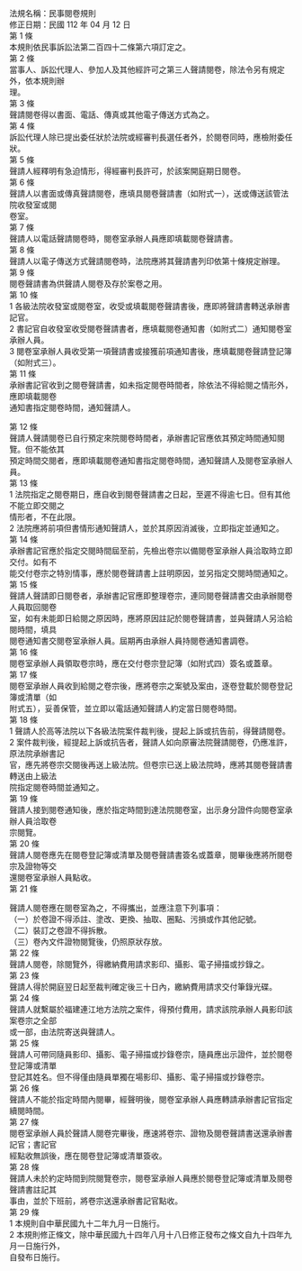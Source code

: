 法規名稱：民事閱卷規則  
修正日期：民國 112 年 04 月 12 日  
第 1 條  
本規則依民事訴訟法第二百四十二條第六項訂定之。  
第 2 條  
當事人、訴訟代理人、參加人及其他經許可之第三人聲請閱卷，除法令另有規定外，依本規則辦  
理。  
第 3 條  
聲請閱卷得以書面、電話、傳真或其他電子傳送方式為之。  
第 4 條  
訴訟代理人除已提出委任狀於法院或經審判長選任者外，於閱卷同時，應檢附委任狀。  
第 5 條  
聲請人經釋明有急迫情形，得經審判長許可，於該案開庭期日閱卷。  
第 6 條  
聲請人以書面或傳真聲請閱卷，應填具閱卷聲請書（如附式一），送或傳送該管法院收發室或閱  
卷室。  
第 7 條  
聲請人以電話聲請閱卷時，閱卷室承辦人員應即填載閱卷聲請書。  
第 8 條  
聲請人以電子傳送方式聲請閱卷時，法院應將其聲請書列印依第十條規定辦理。  
第 9 條  
閱卷聲請書為供聲請人閱卷及存於案卷之用。  
第 10 條  
1 各級法院收發室或閱卷室，收受或填載閱卷聲請書後，應即將聲請書轉送承辦書記官。  
2 書記官自收發室收受閱卷聲請書者，應填載閱卷通知書（如附式二）通知閱卷室承辦人員。  
3 閱卷室承辦人員收受第一項聲請書或接獲前項通知書後，應填載閱卷聲請登記簿（如附式三）。  
第 11 條  
承辦書記官收到之閱卷聲請書，如未指定閱卷時間者，除依法不得給閱之情形外，應即填載閱卷  
通知書指定閱卷時間，通知聲請人。  


第 12 條  
聲請人聲請閱卷已自行預定來院閱卷時間者，承辦書記官應依其預定時間通知閱覽。但不能依其  
預定時間交閱者，應即填載閱卷通知書指定閱卷時間，通知聲請人及閱卷室承辦人員。  
第 13 條  
1 法院指定之閱卷期日，應自收到閱卷聲請書之日起，至遲不得逾七日。但有其他不能立即交閱之  
情形者，不在此限。  
2 法院應將前項但書情形通知聲請人，並於其原因消滅後，立即指定並通知之。  
第 14 條  
承辦書記官應於指定交閱時間屆至前，先檢出卷宗以備閱卷室承辦人員洽取時立即交付。如有不  
能交付卷宗之特別情事，應於閱卷聲請書上註明原因，並另指定交閱時間通知之。  
第 15 條  
聲請人聲請即日閱卷者，承辦書記官應即整理卷宗，連同閱卷聲請書交由承辦閱卷人員取回閱卷  
室，如有未能即日給閱之原因時，應將原因註記於閱卷聲請書，並與聲請人另洽給閱時間，填具  
閱卷通知書交閱卷室承辦人員。屆期再由承辦人員持閱卷通知書調卷。  
第 16 條  
閱卷室承辦人員領取卷宗時，應在交付卷宗登記簿（如附式四）簽名或蓋章。  
第 17 條  
閱卷室承辦人員收到給閱之卷宗後，應將卷宗之案號及案由，逐卷登載於閱卷登記簿或清單（如  
附式五），妥善保管，並立即以電話通知聲請人約定當日閱卷時間。  
第 18 條  
1 聲請人於高等法院以下各級法院案件裁判後，提起上訴或抗告前，得聲請閱卷。  
2 案件裁判後，經提起上訴或抗告者，聲請人如向原審法院聲請閱卷，仍應准許，原法院承辦書記  
官，應先將卷宗交閱後再送上級法院。但卷宗已送上級法院時，應將其閱卷聲請書轉送由上級法  
院指定閱卷時間並通知之。  
第 19 條  
聲請人接到閱卷通知後，應於指定時間到達法院閱卷室，出示身分證件向閱卷室承辦人員洽取卷  
宗閱覽。  
第 20 條  
聲請人閱卷應先在閱卷登記簿或清單及閱卷聲請書簽名或蓋章，閱畢後應將所閱卷宗及證物等交  
還閱卷室承辦人員點收。  
第 21 條  


聲請人閱卷應在閱卷室為之，不得攜出，並應注意下列事項：  
（一）於卷證不得添註、塗改、更換、抽取、圈點、污損或作其他記號。  
（二）裝訂之卷證不得拆散。  
（三）卷內文件證物閱覽後，仍照原狀存放。  
第 22 條  
聲請人閱卷，除閱覽外，得繳納費用請求影印、攝影、電子掃描或抄錄之。  
第 23 條  
聲請人得於開庭翌日起至裁判確定後三十日內，繳納費用請求交付筆錄光碟。  
第 24 條  
聲請人就繫屬於福建連江地方法院之案件，得預付費用，請求該院承辦人員影印該案卷宗之全部  
或一部，由法院寄送與聲請人。  
第 25 條  
聲請人可帶同隨員影印、攝影、電子掃描或抄錄卷宗，隨員應出示證件，並於閱卷登記簿或清單  
登記其姓名。但不得僅由隨員單獨在場影印、攝影、電子掃描或抄錄卷宗。  
第 26 條  
聲請人不能於指定時間內閱畢，經聲明後，閱卷室承辦人員應轉請承辦書記官指定續閱時間。  
第 27 條  
閱卷室承辦人員於聲請人閱卷完畢後，應速將卷宗、證物及閱卷聲請書送還承辦書記官；書記官  
經點收無誤後，應在閱卷登記簿或清單簽收。  
第 28 條  
聲請人未於約定時間到院閱覽卷宗，閱卷室承辦人員應於閱卷登記簿或清單及閱卷聲請書註記其  
事由，並於下班前，將卷宗送還承辦書記官點收。  
第 29 條  
1 本規則自中華民國九十二年九月一日施行。  
2 本規則修正條文，除中華民國九十四年八月十八日修正發布之條文自九十四年九月一日施行外，  
自發布日施行。  


